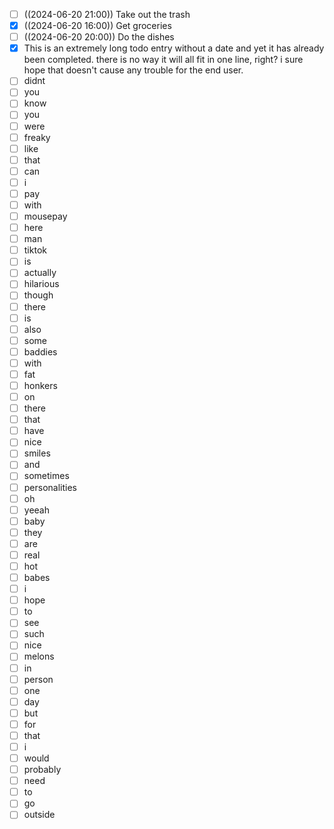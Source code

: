 - [ ] ((2024-06-20 21:00)) Take out the trash
- [x] ((2024-06-20 16:00)) Get groceries
- [ ] ((2024-06-20 20:00)) Do the dishes
- [x] This is an extremely long todo entry without a date and yet it has already been completed. there is no way it will all fit in one line, right? i sure hope that doesn't cause any trouble for the end user.
- [ ] didnt
- [ ] you
- [ ] know
- [ ] you
- [ ] were
- [ ] freaky
- [ ] like
- [ ] that
- [ ] can
- [ ] i
- [ ] pay
- [ ] with
- [ ] mousepay
- [ ] here
- [ ] man
- [ ] tiktok
- [ ] is
- [ ] actually
- [ ] hilarious
- [ ] though
- [ ] there
- [ ] is
- [ ] also
- [ ] some
- [ ] baddies
- [ ] with
- [ ] fat
- [ ] honkers
- [ ] on
- [ ] there
- [ ] that
- [ ] have
- [ ] nice
- [ ] smiles
- [ ] and
- [ ] sometimes
- [ ] personalities
- [ ] oh
- [ ] yeeah
- [ ] baby
- [ ] they
- [ ] are
- [ ] real
- [ ] hot
- [ ] babes
- [ ] i
- [ ] hope
- [ ] to
- [ ] see
- [ ] such
- [ ] nice
- [ ] melons
- [ ] in
- [ ] person
- [ ] one
- [ ] day
- [ ] but
- [ ] for
- [ ] that
- [ ] i
- [ ] would
- [ ] probably
- [ ] need
- [ ] to
- [ ] go
- [ ] outside
